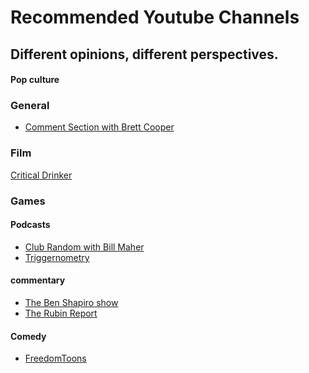# Recommended Youtube Channels

## Different opinions, different perspectives.

<!-- tabs:start -->

#### **Pop culture**

### General
* [Comment Section with Brett Cooper](https://www.youtube.com/channel/UC7bYyWCCCLHDU0ZuNzGNTtg/featured)

### Film

[Critical Drinker](https://www.youtube.com/channel/UCSJPFQdZwrOutnmSFYtbstA)

### Games

#### **Podcasts**

* [Club Random with Bill Maher](https://www.youtube.com/@ClubRandomPodcast)
* [Triggernometry](https://www.youtube.com/@triggerpod)

#### **commentary**
* [The Ben Shapiro show](https://www.youtube.com/@BenShapiro)
* [The Rubin Report](https://www.youtube.com/c/RubinReport/videos)

#### **Comedy**

* [FreedomToons](https://www.youtube.com/@FreedomToons)

<!-- tabs:end -->

